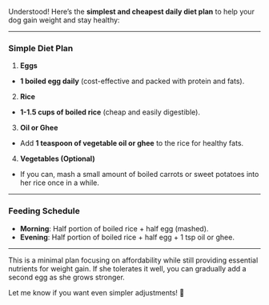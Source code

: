 Understood! Here’s the **simplest and cheapest daily diet plan** to help your dog gain weight and stay healthy:  
  
---  
  
### **Simple Diet Plan**  
  
1. **Eggs**  
- **1 boiled egg daily** (cost-effective and packed with protein and fats).  
  
2. **Rice**  
- **1-1.5 cups of boiled rice** (cheap and easily digestible).  
  
3. **Oil or Ghee**  
- Add **1 teaspoon of vegetable oil or ghee** to the rice for healthy fats.  
  
4. **Vegetables (Optional)**  
- If you can, mash a small amount of boiled carrots or sweet potatoes into her rice once in a while.  
  
---  
  
### **Feeding Schedule**  
- **Morning**: Half portion of boiled rice + half egg (mashed).  
- **Evening**: Half portion of boiled rice + half egg + 1 tsp oil or ghee.  
  
---  
  
This is a minimal plan focusing on affordability while still providing essential nutrients for weight gain. If she tolerates it well, you can gradually add a second egg as she grows stronger.  
  
Let me know if you want even simpler adjustments! 🐾